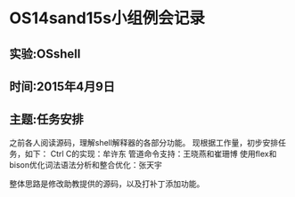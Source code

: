 OS14sand15s小组例会记录
========
实验:OSshell
--------
时间:2015年4月9日
--------
主题:任务安排
--------

之前各人阅读源码，理解shell解释器的各部分功能。
现根据工作量，初步安排任务，如下：
Ctrl C的实现：牟许东
管道命令支持：王晓燕和崔珊博
使用flex和bison优化词法语法分析和整合优化：张天宇

整体思路是修改助教提供的源码，以及打补丁添加功能。
